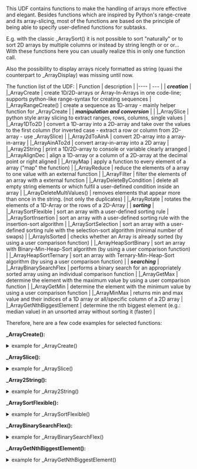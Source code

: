 This UDF contains functions to make the handling of arrays more effective and elegant.
Besides functions which are inspired by Python's range-create and its array-slicing, most of the functions are based on the principle of being able to specify user-defined functions for subtasks.

E.g. with the classic _ArraySort() it is not possible to sort "naturally" or to sort 2D arrays by multiple columns or instead by string length or or or...
With these functions here you can usually realize this in only one function call.

Also the possibility to display arrays nicely formatted as string (quasi the counterpart to _ArrayDisplay) was missing until now.

The function list of the UDF:
| Function | description |
|---- | --- |
| ***creation*** |
|_ArrayCreate               | create 1D/2D-arrays or Array-In-Arrays in one code-line; supports python-like range-syntax for creating sequences |
|_ArrayRangeCreate()        | create a sequence as 1D-array - mainly helper function for _ArrayCreate |
| ***manipulation and conversion*** | |
|_ArraySlice                | python style array slicing to extract ranges, rows, columns, single values |
|_Array1DTo2D               | convert a 1D-array into a 2D-array and take over the values to the first column (for inverted case - extract a row or column from 2D-array - use _ArraySlice) |
|_Array2dToAinA             | convert 2D-array into a array-in-array |
|_ArrayAinATo2d             | convert array-in-array into a 2D array |
|_Array2String              | print a 1D/2D-array to console or variable clearly arranged |
|_ArrayAlignDec             | align a 1D-array or a column of a 2D-array at the decimal point or right aligned |
|_ArrayMap                  | apply a function to every element of a array ("map" the function) |
|_ArrayReduce               | reduce the elements of a array to one value with an external function |
|_ArrayFilter               | filter the elements of an array with a external function |
|_ArrayDeleteByCondition    | delete all empty string elements or which fulfil a user-defined condition inside an array |
|_ArrayDeleteMultiValues()  | removes elements that appear more than once in the string. (not only the duplicates) |
|_ArrayRotate               | rotates the elements of a 1D-Array or the rows of a 2D-Array |
| ***sorting*** |
|_ArraySortFlexible         | sort an array with a user-defined sorting rule |
|_ArraySortInsertion        | sort an array with a user-defined sorting rule with the insertion-sort algorithm |
|_ArraySortSelection        | sort an array with a user-defined sorting rule with the selection-sort algorithm (minimal number of swaps) |
|_ArrayIsSorted             | checks whether an Array is already sorted (by using a user comparison function) |
|_ArrayHeapSortBinary       | sort an array with Binary-Min-Heap-Sort algorithm (by using a user comparison function) |
|_ArrayHeapSortTernary      | sort an array with Ternary-Min-Heap-Sort algorithm (by using a user comparison function) |
| ***searching*** |
|_ArrayBinarySearchFlex     | performs a binary search for an appropriately sorted array using an individual comparison function |
|_ArrayGetMax               | determine the element with the maximum value by using a user comparison function |
|_ArrayGetMin               | determine the element with the minimum value by using a user comparison function |
|_ArrayMinMax               | returns min and max value and their indices of a 1D array or all/specific column of a 2D array |
|_ArrayGetNthBiggestElement | determine the nth biggest element (e.g.: median value) in an unsorted array without sorting it (faster) |

Therefore, here are a few code examples for selected functions:

**_ArrayCreate():**
<details>
<summary>example for _ArrayCreate()</summary>

```AutoIt
;  example 1 - create 2D array inline with standard AutoIt-syntax
_ArrayDisplay(_ArrayCreate("[[1, 2, 3], [4, 5, 6], [7, 8, 9], [10, 11, 12], [13, 14, 15]]"))

;  example 2 - create array-in-array inline with standard AutoIt-syntax
_ArrayDisplay(_ArrayCreate("[[1, 2, 3], [4, 5, 6], [7, 8, 9], [10, 11, 12], [13, 14, 15]]", Default, True))

;  example 3 - create array of 20 elements with standard value set to "test"
_ArrayDisplay(_ArrayCreate(":19", "test"))

;  example 4 - create array of 20 elements with their value set to the square of their current value
_ArrayDisplay(_ArrayCreate(":19", "$A * $A"))

;  example 5 - create array inline with a sequence
_ArrayDisplay(_ArrayCreate("2:20:0.5"))

;  example 6 - create array inline with a sequence and calc the square root of every element:
_ArrayDisplay(_ArrayCreate("2:20:0.5", sin))

;  example 7 - number of steps instead of step size
_ArrayDisplay(_ArrayCreate("2:20|10"), "2:20|10")

;  example 8 - inclusive vs. exclusive borders
_ArrayDisplay(_ArrayCreate("0:5"), "0:5")
_ArrayDisplay(_ArrayCreate("[0:5]"), "[0:5]")
_ArrayDisplay(_ArrayCreate("(0:5"), "(0:5")
_ArrayDisplay(_ArrayCreate("(0:5)"), "(0:5)")
_ArrayDisplay(_ArrayCreate("[0:5)"), "[0:5)")
```

</details>

**_ArraySlice():**
<details>
<summary>example for _ArraySlice()</summary>

```AutoIt
Global $aExample1D = _ArrayRangeCreate(1, 20)
Global $aExample2D[5][3] = [[1, 2, 3], [4, 5, 6], [7, 8, 9], [10, 11, 12], [13, 14, 15]]

; example 1 - extract specific range from 1D-array
$aSliced = _ArraySlice($aExample1D, "5:15")
_ArrayDisplay($aSliced, "example 1")

; example 2 - extract specific 4 specific elements (included the second last) from 1D-array
$aSliced = _ArraySlice($aExample1D, "6, 2,12, -2")
_ArrayDisplay($aSliced, "example 2")

; example 3 - invert order of 1D-Array
$aSliced = _ArraySlice($aExample1D, "::-1")
_ArrayDisplay($aSliced, "example 3")

; example 4 - extract row #2 as 1D-Array
$aSliced = _ArraySlice($aExample2D, "[1][:]")
_ArrayDisplay($aSliced, "example 4")

; example 5 - extract last row as 1D-Array
$aSliced = _ArraySlice($aExample2D, "[-1][:]")
_ArrayDisplay($aSliced, "example 5" )

; example 6 - extract second last column as 1D-Array
$aSliced = _ArraySlice($aExample2D, "[:][-2]")
_ArrayDisplay($aSliced, "example 6")

; example 7 - rearrange columns and delete first row
$aSliced = _ArraySlice($aExample2D, "[1:][1,2,0]")
_ArrayDisplay($aSliced, "example 7")

; example 8 - return 3 specific rows and invert column order:
$aSliced = _ArraySlice($aExample2D, "[3,1,4][::-1]")
_ArrayDisplay($aSliced, "example 8")
```

</details>

**_Array2String():**
<details>
<summary>example for _Array2String()</summary>

```AutoIt
Global $aCSVRaw[5][4] = [[1, 2, 20.65, 3], [4, 5, 9, 6], [7, 8, 111111111.8, 9], [10, 11, 100.2, 12], [13, 14, 23.765, 15]]

;  example 1- print 2D-array to console with header and values aligned at decimal point:
ConsoleWrite(_Array2String($aCSVRaw, "Col. 1, Col. 2, Col. 3, Col. 4"))

;  example 2 - simple unaligned output without borders and header:
ConsoleWrite(_Array2String($aCSVRaw, Default, " ", Default, 0))

;  example 3 - print 2D-array and use first row as header:
ConsoleWrite(_Array2String($aCSVRaw, True))
```

</details>

**_ArraySortFlexible():**
<details>
<summary>example for _ArraySortFlexible()</summary>

```AutoIt
Global $a_Array = StringSplit("image20.jpg;image1.jpg;image11.jpg;image2.jpg;image3.jpg;image10.jpg;image12.jpg;image21.jpg;image22.jpg;image23.jpg", ";", 3)
_ArrayDisplay($a_Array, "unsorted Array")

; example 1 - normal sort of a 1D-array
_ArraySortFlexible($a_Array)
_ArrayDisplay($a_Array, "normal sorted array")

; example 2 - natural sort of a 1D-array
_ArraySortFlexible($a_Array, __ap_cb_comp_Natural)
_ArrayDisplay($a_Array, "natural sorted array")

; example 3 - sort Array with short string based user defined comparison function:
_ArraySortFlexible($a_Array, "$A > $B ? 1 : $A < $B ? -1 : 0")
_ArrayDisplay($a_Array, "sorted")

;  example 4 - sort 2D-array column-wise over all columns:
; create sample random 2D-array
Global $Array[1000][10]
For $i = 0 To 999
    For $j = 0 To 9
        $Array[$i][$j] = Chr(Random(65, 90, 1))
    Next
Next
_ArrayDisplay($Array, "unsorted 2D-array")
_ArraySortFlexible($Array, _SortByColumns)
_ArrayDisplay($Array, "sorted 2D-array")

; own compare function which compares all columns step by step ($A/B = row 1/2 as 1D-arrays with their column values as elements)
Func _SortByColumns(ByRef $A, ByRef $B)
    For $i = 0 To UBound($A) -1
        If $A[$i] > $B[$i] Then Return 1
        If $A[$i] < $B[$i] Then Return -1
    Next
    Return 0
EndFunc
```

</details>

**_ArrayBinarySearchFlex():**
<details>
<summary>example for _ArrayBinarySearchFlex()</summary>

```AutoIt
Local $a_Array = ["BASF", "Allianz", "Volkswagen", "BMW", "Bayer", "Telekom", "Post", "Linde"]
_ArraySortFlexible($a_Array)

;  example 1 - search all values starting with "B"
$a_Founds = _ArrayBinarySearchFlex($a_Array, _myCompare, "B")
If Not @error Then _ArrayDisplay($a_Founds)

Func _myCompare(Const $sS, Const $sO)
    Return StringRegExp($sO, '^' & $sS) = 1 ? 0 : -StringCompare($sO, $sS)
EndFunc   ;==>_myCompare

; example 2 - variant with string as user defined function:
$a_Founds = _ArrayBinarySearchFlex($a_Array, "StringRegExp($B, '^B') = 1 ? 0 : -StringCompare('B', $B)")
If Not @error Then _ArrayDisplay($a_Founds)
```

</details>

**_ArrayGetNthBiggestElement():**
<details>
<summary>example for _ArrayGetNthBiggestElement()</summary>

```AutoIt
Global $a_Array[] = [2, 6, 8, 1, 1, 5, 8, 9, 31, 41, 163, 13, 67, 12, 74, 17, 646, 16, 74, 12, 35, 98, 12, 43]

;  example 1 - get the median value without sorting the array
ConsoleWrite("median: " & _ArrayGetNthBiggestElement($a_Array) & @CRLF)
_ArrayDisplay($a_Array)

;  example 2 - get the third highest value:
ConsoleWrite("#3 highest: " & _ArrayGetNthBiggestElement($a_Array, UBound($a_Array) - 3) & @CRLF)
_ArrayDisplay($a_Array)

;  example 3 - get the 5 lowest elements, and sort them (should be faster than a complete sorting):
_ArrayGetNthBiggestElement($a_Array, 5) ; partition the array in one side lower than the 5th lowest value and the right side higher than this value
$a_Array = _ArraySlice($a_Array, ":4")
_ArraySort($a_Array)
_ArrayDisplay($a_Array, "5 lowest values")
```

</details>